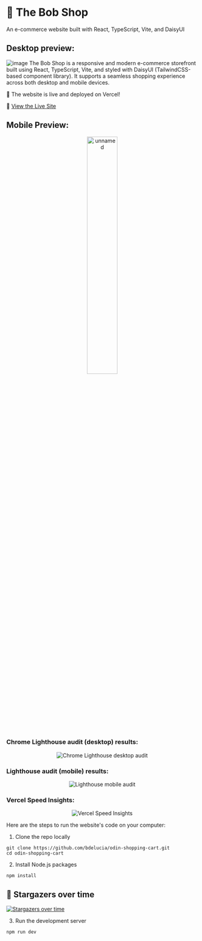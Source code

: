 # 🛒 The Bob Shop
An e-commerce website built with React, TypeScript, Vite, and DaisyUI

## Desktop preview:
![image](https://github.com/user-attachments/assets/ca03b04a-427c-4184-8ad9-a9edcb732a63)
The Bob Shop is a responsive and modern e-commerce storefront built using React, TypeScript, Vite, and styled with DaisyUI (TailwindCSS-based component library). It supports a seamless shopping experience across both desktop and mobile devices.

  🚀 The website is live and deployed on Vercel!
  
  🔗 [View the Live Site](https://odin-shopping-cart-weld.vercel.app/)

## Mobile Preview:
<p align="center">
  <img src="https://github.com/user-attachments/assets/bb2fb48b-8f50-4b2d-9ba4-381ed7013e45" alt="unnamed" style="width: 40%; height: auto;" />
</p>


### Chrome Lighthouse audit (desktop) results:
<p align="center">
  <img src="https://github.com/user-attachments/assets/8339872d-52a1-4c0c-ab59-d139e27decc7" alt="Chrome Lighthouse desktop audit" />
</p>

### Lighthouse audit (mobile) results:
<p align="center">
  <img src="https://github.com/user-attachments/assets/83b15e86-a852-4b4e-bbff-605485dc9575" alt="Lighthouse mobile audit" />
</p>

### Vercel Speed Insights:
<p align="center">
  <img src="https://github.com/user-attachments/assets/ccf07cc7-ae85-422a-8b84-9709263e7fc0" alt="Vercel Speed Insights" />
</p>


Here are the steps to run the website's code on your computer:
1. Clone the repo locally
```
git clone https://github.com/bdelucia/odin-shopping-cart.git
cd odin-shopping-cart
```
2. Install Node.js packages
```
npm install
```

## 🌟 Stargazers over time

[![Stargazers over time](https://chart.yhype.me/github/repository-star/v1/997090580.svg)](https://yhype.me?utm_source=github&utm_medium=bdelucia-odin-shopping-cart&utm_content=chart-repository-star-cumulative)

3. Run the development server
```
npm run dev
```
